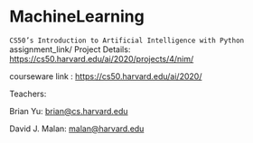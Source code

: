 # MachineLearning

 `CS50’s Introduction to Artificial Intelligence with Python`
 assignment_link/ Project Details: https://cs50.harvard.edu/ai/2020/projects/4/nim/

courseware link : https://cs50.harvard.edu/ai/2020/

Teachers:
  
   Brian Yu:
   brian@cs.harvard.edu

   David J. Malan:
   malan@harvard.edu


 
 

